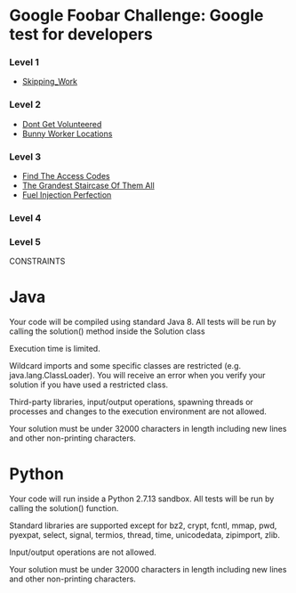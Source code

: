 # Google Foobar Challenge: Google test for developers

### Level 1
- [Skipping_Work](https://github.com/Generat17/foobar/tree/main/1_skipping_work)
### Level 2
- [Dont Get Volunteered](https://github.com/Generat17/foobar/tree/main/2_1_dont_get_volunteered)
- [Bunny Worker Locations](https://github.com/Generat17/foobar/tree/main/2_2_bunny_worker_locations)
### Level 3
- [Find The Access Codes](https://github.com/Generat17/foobar/tree/main/3_1_find_the_access_codes)
- [The Grandest Staircase Of Them All](https://github.com/Generat17/foobar/tree/main/3_2_the_grandest_staircase_of_them_all)
- [Fuel Injection Perfection](https://github.com/Generat17/foobar/tree/main/3_3_fuel_injection_perfection)
### Level 4
### Level 5

CONSTRAINTS

Java
====
Your code will be compiled using standard Java 8. All tests will be run by calling the solution() method inside the Solution class

Execution time is limited.

Wildcard imports and some specific classes are restricted (e.g. java.lang.ClassLoader). You will receive an error when you verify your solution if you have used a restricted class.

Third-party libraries, input/output operations, spawning threads or processes and changes to the execution environment are not allowed.

Your solution must be under 32000 characters in length including new lines and other non-printing characters.

Python
======
Your code will run inside a Python 2.7.13 sandbox. All tests will be run by calling the solution() function.

Standard libraries are supported except for bz2, crypt, fcntl, mmap, pwd, pyexpat, select, signal, termios, thread, time, unicodedata, zipimport, zlib.

Input/output operations are not allowed.

Your solution must be under 32000 characters in length including new lines and other non-printing characters.
